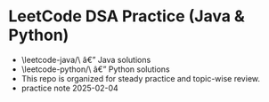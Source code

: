 ﻿# LeetCode DSA Practice (Java & Python)

- \leetcode-java/\ â€” Java solutions
- \leetcode-python/\ â€” Python solutions
- This repo is organized for steady practice and topic-wise review.
- practice note 2025-02-04
